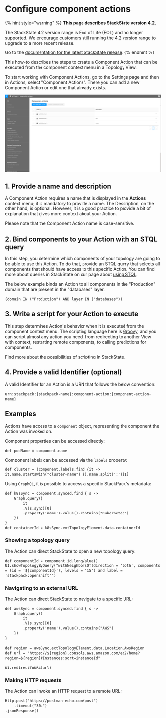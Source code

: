 # Configure component actions

{% hint style="warning" %}
**This page describes StackState version 4.2.**

The StackState 4.2 version range is End of Life (EOL) and no longer supported. We encourage customers still running the 4.2 version range to upgrade to a more recent release.

Go to the [documentation for the latest StackState release](https://docs.stackstate.com/).
{% endhint %}

This how-to describes the steps to create a Component Action that can be executed from the component context menu in a Topology View.

To start working with Component Actions, go to the Settings page and then in Actions, select "Component Actions". There you can add a new Component Action or edit one that already exists.

![Component Actions](../../.gitbook/assets/component_actions.png)

## 1. Provide a name and description

A Component Action requires a name that is displayed in the **Actions** context menu; it is mandatory to provide a name. The Description, on the other hand, is optional. However, it is a good practice to provide a bit of explanation that gives more context about your Action.

Please note that the Component Action name is case-sensitive.

## 2. Bind components to your Action with an STQL query

In this step, you determine which components of your topology are going to be able to use this Action. To do that, provide an STQL query that selects all components that should have access to this specific Action. You can find more about queries in StackState on our page about [using STQL](../../develop/reference/stql_reference.md).

The below example binds an Action to all components in the "Production" domain that are present in the "databases" layer.

```text
(domain IN ("Production") AND layer IN ("databases"))
```

## 3. Write a script for your Action to execute

This step determines Action's behavior when it is executed from the component context menu. The scripting language here is [Groovy](https://groovy-lang.org/), and you can script almost any action you need, from redirecting to another View with context, restarting remote components, to calling predictions for components.

Find more about the possibilities of [scripting in StackState](../../develop/reference/scripting/).

## 4. Provide a valid Identifier \(optional\)

A valid Identifier for an Action is a URN that follows the below convention:

```text
urn:stackpack:{stackpack-name}:component-action:{component-action-name}
```

## Examples

Actions have access to a `component` object, representing the component the Action was invoked on.

Component properties can be accessed directly:

```text
def podName = component.name
```

Component labels can be accessed via the `labels` property:

```text
def cluster = (component.labels.find {it -> it.name.startsWith("cluster-name") }).name.split(':')[1]
```

Using `GraphQL`, it is possible to access a specific StackPack's metadata:

```text
def k8sSync = component.synced.find { s ->
    Graph.query({
        it
        .V(s.sync)[0]
        .property('name').value().contains("Kubernetes")
    })
}
def containerId = k8sSync.extTopologyElement.data.containerId
```

### Showing a topology query

The Action can direct StackState to open a new topology query:

```text
def componentId = component.id.longValue()
UI.showTopologyByQuery("withNeighborsOf(direction = 'both', components = (id = '${componentId}'), levels = '15') and label = 'stackpack:openshift'")
```

### Navigating to an external URL

The Action can direct StackState to navigate to a specific URL:

```text
def awsSync = component.synced.find { s ->
    Graph.query({
        it
        .V(s.sync)[0]
        .property('name').value().contains("AWS")
    })
}

def region = awsSync.extTopologyElement.data.Location.AwsRegion
def url = "https://${region}.console.aws.amazon.com/ec2/home?region=${region}#Instances:sort=instanceId"

UI.redirectToURL(url)
```

### Making HTTP requests

The Action can invoke an HTTP request to a remote URL:

```text
Http.post("https://postman-echo.com/post")
    .timeout("30s")
.jsonResponse()
```

